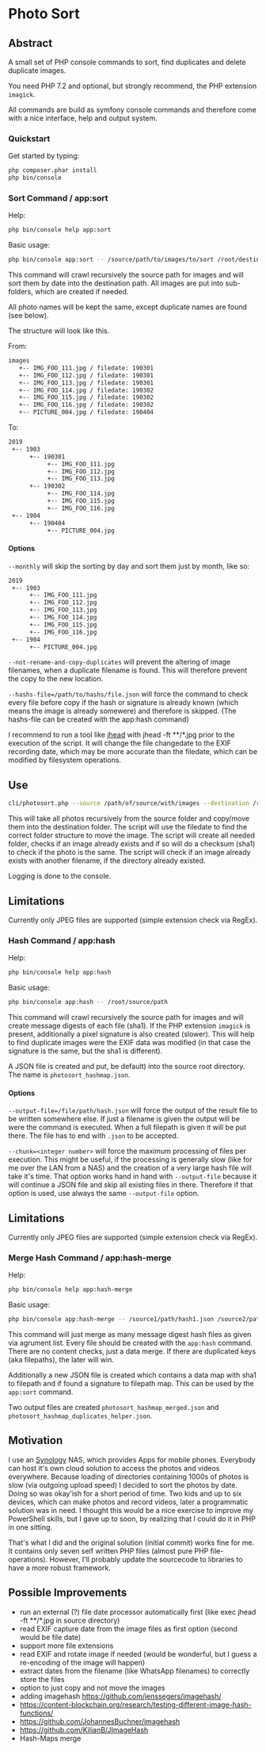 # Photo Sort

## Abstract

A small set of PHP console commands to sort, find duplicates and delete duplicate images.

You need PHP 7.2 and optional, but strongly recommend, the PHP extension ```imagick```.

All commands are build as symfony console commands and therefore come with a nice interface,
help and output system.

### Quickstart

Get started by typing:

```bash
php composer.phar install
php bin/console
```

### Sort Command / app:sort

Help:

```bash
php bin/console help app:sort
```

Basic usage:

```bash
php bin/console app:sort -- /source/path/to/images/to/sort /root/destination/path
```

This command will crawl recursively the source path for images and will sort them by date
into the destination path. All images are put into sub-folders, which are created if needed.

All photo names will be kept the same, except duplicate names are found (see below).

The structure will look like this. 

From:

```bash
images
   +-- IMG_FOO_111.jpg / filedate: 190301
   +-- IMG_FOO_112.jpg / filedate: 190301
   +-- IMG_FOO_113.jpg / filedate: 190301
   +-- IMG_FOO_114.jpg / filedate: 190302
   +-- IMG_FOO_115.jpg / filedate: 190302
   +-- IMG_FOO_116.jpg / filedate: 190302
   +-- PICTURE_004.jpg / filedate: 190404      
```

To:

```bash
2019
 +-- 1903
      +-- 190301
           +-- IMG_FOO_111.jpg
           +-- IMG_FOO_112.jpg
           +-- IMG_FOO_113.jpg
      +-- 190302
           +-- IMG_FOO_114.jpg
           +-- IMG_FOO_115.jpg
           +-- IMG_FOO_116.jpg
 +-- 1904
      +-- 190404
           +-- PICTURE_004.jpg      
```

#### Options

```--monthly``` will skip the sorting by day and sort them just by month, like so: 

```bash
2019
 +-- 1903
      +-- IMG_FOO_111.jpg
      +-- IMG_FOO_112.jpg
      +-- IMG_FOO_113.jpg
      +-- IMG_FOO_114.jpg
      +-- IMG_FOO_115.jpg
      +-- IMG_FOO_116.jpg
 +-- 1904
      +-- PICTURE_004.jpg      
```

```--not-rename-and-copy-duplicates``` will prevent the altering of image filenames, when a duplicate filename is found.
This will therefore prevent the copy to the new location.

```--hashs-file=/path/to/hashs/file.json``` will force the command to check every file before copy if the hash or 
signature is already known (which means the image is already somewere) and therefore is skipped. (The hashs-file can be created with the app:hash command)  

I recommend to run a tool like [jhead](http://www.sentex.net/~mwandel/jhead/) with jhead -ft **/*.jpg prior to the execution of the script. 
It will change the file changedate to the EXIF recording date, which may be more accurate than the filedate, which can be modified by filesystem operations.





## Use

```bash
cli/photosort.php --source /path/of/source/with/images --destination /root/of/photo/catalog
```

This will take all photos recursively from the source folder and copy/move them into the destination folder.
The script will use the filedate to find the correct folder structure to move the image. 
The script will create all needed folder, checks if an image already exists and if so will do a checksum (sha1) to check if the photo is the same.
The script will check if an image already exists with another filename, if the directory already existed.

Logging is done to the console.

## Limitations

Currently only JPEG files are supported (simple extension check via RegEx). 

### Hash Command / app:hash

Help:

```bash
php bin/console help app:hash
```

Basic usage:

```bash
php bin/console app:hash -- /root/source/path
```

This command will crawl recursively the source path for images and will create message digests
of each file (sha1). If the PHP extension ```imagick``` is present, additionally a pixel signature
is also created (slower). This will help to find duplicate images were the EXIF data was modified
(in that case the signature is the same, but the sha1 is different).  

A JSON file is created and put, be default) into the source root directory. 
The name is ```photosort_hashmap.json```. 

#### Options

```--output-file=/file/path/hash.json``` will force the output of the result file to be written somewhere else.
If just a filename is given the output will be were the command is executed. When a full filepath
is given it will be put there. The file has to end with ```.json``` to be accepted.

```--chunk=<integer number>``` will force the maximum processing of files per execution. 
This might be useful, if the processing is generally slow (like for me over the LAN from a NAS)
and the creation of a very large hash file will take it's time. That option works hand in
hand with ```--output-file``` because it will continue a JSON file and skip all existing
files in there. Therefore if that option is used, use always the same ```--output-file``` option. 

## Limitations

Currently only JPEG files are supported (simple extension check via RegEx). 

### Merge Hash Command / app:hash-merge

Help:

```bash
php bin/console help app:hash-merge
```

Basic usage:

```bash
php bin/console app:hash-merge -- /source1/path/hash1.json /source2/path/has2.json ...
```

This command will just merge as many message digest hash files as given via agrument list. 
Every file should be created with the ```app:hash``` command. There are no content checks, just
a data merge. If there are duplicated keys (aka filepaths), the later will win. 

Additionally a new JSON file is created which contains a data map with sha1 to filepath and 
if found a signature to filepath map. This can be used by the ```app:sort``` command.

Two output files are created ```photosort_hashmap_merged.json``` and ```photosort_hashmap_duplicates_helper.json```. 

## Motivation

I use an [Synology](https://www.synology.com) NAS, which provides Apps for mobile phones.
Everybody can host it's own cloud solution to access the photos and videos everywhere. 
Because loading of directories containing 1000s of photos is slow (via outgoing upload speed) I decided to sort the photos by date.
Doing so was okay'ish for a short period of time. Two kids and up to six devices, which can make photos and record videos, later a programmatic solution was in need.
I thought this would be a nice exercise to improve my PowerShell skills, but I gave up to soon, by realizing that I could do it in PHP in one sitting.

That's what I did and the original solution (initial commit) works fine for me. 
It contains only seven self written PHP files (almost pure PHP file-operations). 
However, I'll probably update the sourcecode to libraries to have a more robust framework.

## Possible Improvements 

- run an external (?) file date processor automatically first (like exec jhead -ft **/*.jpg in source directory)
- read EXIF capture date from the image files as first option (second would be file date)
- support more file extensions
- read EXIF and rotate image if needed (would be wonderful, but I guess a re-encoding of the image will happen)
- extract dates from the filename (like WhatsApp filenames) to correctly store the files
- option to just copy and not move the images
- adding imagehash https://github.com/jenssegers/imagehash/ 
- https://content-blockchain.org/research/testing-different-image-hash-functions/
- https://github.com/JohannesBuchner/imagehash
- https://github.com/KilianB/JImageHash
- Hash-Maps merge
